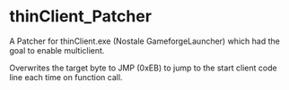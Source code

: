 # thinClient_Patcher
A Patcher for thinClient.exe (Nostale GameforgeLauncher) which had the goal to enable multiclient.

Overwrites the target byte to JMP (0xEB) to jump to the start client code line each time on function call.
